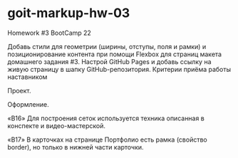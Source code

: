 # goit-markup-hw-03

Homework #3 BootCamp 22 



<!-- Создай репозиторий goit-markup-hw-03. -->
<!-- Склонируй созданный репозиторий и скопируй в него файлы предыдущей работы. -->
Добавь стили для геометрии (ширины, отступы, поля и рамки) и позиционирование контента при помощи Flexbox для страниц макета домашнего задания #3.
Настрой GitHub Pages и добавь ссылку на живую страницу в шапку GitHub-репозитория.
Критерии приёма работы наставником



Проект.

<!-- «A1» В корне проекта есть папка images с изображениями. -->

<!-- «A2» В корне проекта есть папка css с файлами стилей. -->

<!-- «A3» Все стили написаны в одном файле styles.css, который находится в папке css. -->

<!-- «A4» В названиях файлов нет заглавных букв, пробелов и транслита, только буквы и слова английского языка. -->

<!-- «A5» Исходный код отформатирован при помощи Prettier. -->

<!-- «A6» Все изображения и текстовый контент взяты из макета. -->

<!-- «A7» На всех HTML-страницах подключен нормализатор стилей modern-nomalize. -->

<!-- «A7» Код написан следуя руководству. -->




Оформление.

<!-- «B1» Допускается глобальный сброс стилей по селектору тега для элементов <h1>...<h6>, <p> и <ul>. -->

<!-- «B2» У элементов нет внешних отступов (свойство margin) «пробивающих» родительский элемент. -->

<!-- «B3» В однострочных коллекциях элементов очищен крайний левый или правый margin элементов (если он есть). -->

<!-- «B4» Для отступов между двумя соседними элементами используется свойство margin. -->

<!-- «B5» Для зазора между границей родителя и его ребёнком используется свойство padding. -->

<!-- «B6» Размеры внешних отступов (свойство margin) и внутренних полей (свойство padding) элементов заданы точно по макету. -->

<!-- «B7» Создан общий вспомогательный класс .container для центрирования и ограничения контента по ширине. -->

<!-- «B8» Ширина «контейнера» соответствует макету и равна 1200px. -->

<!-- «B9» «Контейнер» оборачивает контент хедера, футера и секций. То есть находится внутри них. -->

<!-- «B10» Для расположения элементов используется Flexbox, но только там, где это необходимо. Например в шапке, навигации, списках в секциях и так далее, то есть там, где расположить элементы горизонтально по другому невозможно. -->

<!-- «B11» Финальные размеры блоков в браузере соответствуют макету. -->

<!-- «B12» У элементов нет фиксированной высоты, она определяется их контентом. -->

<!-- «B13» У хедера есть нижняя рамка, необходимо сильно приблизить макет чтобы увидеть её. -->

<!-- «B14» Секции расположены друг под другом как стопка книг, без внешних отступов. -->

<!-- «B15» Для всех секций используется один класс .section, заданы верхние и нижние падинги по 94px, отодвигающие контент внутрь секции. -->

«B16» Для построения сеток используется техника описанная в конспекте и видео-мастерской.

«B17» В карточках на странице Портфолио есть рамка (свойство border), но только в нижней части карточки.